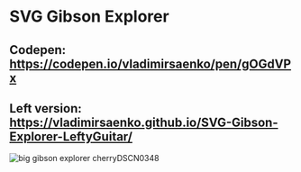 # SVG Gibson Explorer

## Codepen: https://codepen.io/vladimirsaenko/pen/gOGdVPx

## Left version: https://vladimirsaenko.github.io/SVG-Gibson-Explorer-LeftyGuitar/

![big gibson explorer cherryDSCN0348](https://user-images.githubusercontent.com/56477695/152646145-5df17f5d-2e5a-49b8-b732-4bceaaf150ee.jpg)
